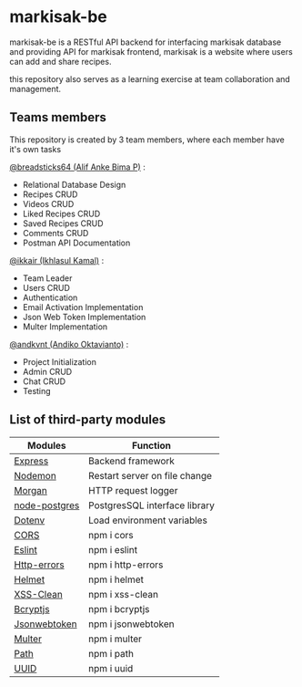 # markisak-be
markisak-be is a RESTful API backend for interfacing markisak database and providing API for markisak frontend,
markisak is a website where users can add and share recipes. 

this repository also serves as a learning exercise at team collaboration and management.

## Teams members
This repository is created by 3 team members, where each member have it's own tasks

[@breadsticks64 (Alif Anke Bima P)] : 
- Relational Database Design
- Recipes CRUD
- Videos CRUD
- Liked Recipes CRUD
- Saved Recipes CRUD
- Comments CRUD
- Postman API Documentation

[@ikkair (Ikhlasul Kamal)] : 
- Team Leader
- Users CRUD
- Authentication
- Email Activation Implementation
- Json Web Token Implementation
- Multer Implementation

[@andkvnt (Andiko Oktavianto)] : 
- Project Initialization
- Admin CRUD
- Chat CRUD
- Testing

## List of third-party modules
| Modules | Function |
| ------ | ------ |
| [Express] | Backend framework |
| [Nodemon] | Restart server on file change |
| [Morgan] | HTTP request logger |
| [node-postgres] | PostgresSQL interface library |
| [Dotenv] | Load environment variables |
| [CORS] | npm i cors |
| [Eslint] | npm i eslint |
| [Http-errors] | npm i http-errors |
| [Helmet] | npm i helmet |
| [XSS-Clean] | npm i xss-clean |
| [Bcryptjs] | npm i bcryptjs |
| [Jsonwebtoken] | npm i jsonwebtoken |
| [Multer] | npm i multer |
| [Path] | npm i path |
| [UUID] | npm i uuid |

[@breadsticks64 (Alif Anke Bima P)]: <https://www.github.com/breadsticks64>
[@ikkair (Ikhlasul Kamal)]: <https://www.github.com/ikkair>
[@andkvnt (Andiko Oktavianto)]: <https://www.github.com/ikkair>

[express]: <https://expressjs.com>
[Nodemon]: <https://nodemon.io/>
[Morgan]: <https://github.com/expressjs/morgan#readme>
[node-postgres]: <https://node-postgres.com>
[Dotenv]: <https://www.npmjs.com/package/dotenv>
[CORS]: <https://www.npmjs.com/package/cors>
[Eslint]: <https://eslint.org>
[Http-errors]: <https://www.npmjs.com/package/http-errors>
[Helmet]: <https://helmetjs.github.io/>
[XSS-Clean]: <https://github.com/jsonmaur/xss-clean>
[Bcryptjs]: <https://github.com/dcodeIO/bcrypt.js>
[Jsonwebtoken]: <https://jwt.io/>
[Multer]: <https://github.com/expressjs/multer>
[Path]: <https://github.com/jinder/path>
[UUID]: <https://github.com/uuidjs/uuid>
